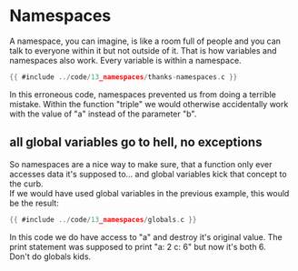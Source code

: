 # Namespaces

A namespace, you can imagine, is like a room full of people and you can talk to
everyone within it but not outside of it. That is how variables and namespaces
also work. Every variable is within a namespace.  

```c
{{ #include ../code/13_namespaces/thanks-namespaces.c }}
```

In this erroneous code, namespaces prevented us from doing a terrible mistake.
Within the function "triple" we would otherwise accidentally work with the value
of "a" instead of the parameter "b".  

## all global variables go to hell, no exceptions

So namespaces are a nice way to make sure, that a function only ever accesses
data it's supposed to... and global variables kick that concept to the curb.  
If we would have used global variables in the previous example, this would be
the result:  

```c
{{ #include ../code/13_namespaces/globals.c }}
```

In this code we do have access to "a" and destroy it's original value. The print
statement was supposed to print "a: 2 c: 6" but now it's both 6.  
Don't do globals kids.  
